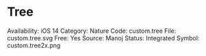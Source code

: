 # Tree

Availability: iOS 14
Category: Nature
Code: custom.tree
File: custom.tree.svg
Free: Yes
Source: Manoj
Status: Integrated
Symbol: custom.tree2x.png
